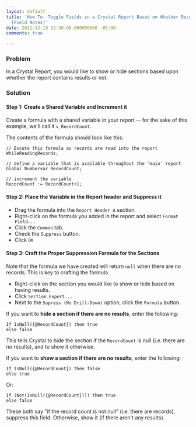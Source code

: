 ```yaml
---
layout: default
title: 'How To: Toggle Fields in a Crystal Report Based on Whether Records are Returned
  [Field Notes]'
date: 2011-12-19 13:30:00.000000000 -05:00
comments: true

---
```

### Problem
In a Crystal Report, you would like to show or hide sections based upon whether the report contains results or not.

### Solution
#### Step 1: Create a Shared Variable and Increment it
Create a formula with a shared variable in your report -- for the sake of this example, we'll call it `v_RecordCount`.

The contents of the formula should look like this:

```vbnet
// Excute this formula as records are read into the report
WhileReadingRecords;

// define a variable that is available throughout the 'main' report
Global Numbervar RecordCount;

// increment the variable
RecordCount := RecordCount+1;
```

#### Step 2: Place the Variable in the Report header and Suppress it
* Drag the formula into the `Report Header A` section.
* Right-click on the formula you added in the report and select `Format Field...`
* Click the `Common` tab.
* Check the `Suppress` button.
* Click `OK`

#### Step 3: Craft the Proper Suppression Formula for the Sections
Note that the formula we have created will return `null` when there are no records. This is key to crafting the formula.

* Right-click on the section you would like to show or hide based on having results.
* Click `Section Expert...`
* Next to the `Supress (No Drill-Down)` option, click the `Formula` button.

If you want to **hide a section if there are no results**, enter the following:

```vbnet
If IsNull({@RecordCount}) then true
else false
```

This tells Crystal to hide the section if the `RecordCount` is null (i.e. there are no results), and to show it otherwise.

If you want to **show a section if there are no results**, enter the following: 

```vbnet
If IsNull({@RecordCount}) then false
else true
```

Or:

```vbnet
If (Not(IsNull({@RecordCount}))) then true
else false
```

These both say "if the record count is not null" (i.e. there are records), suppress this field. Otherwise, show it (if there aren't any results).
